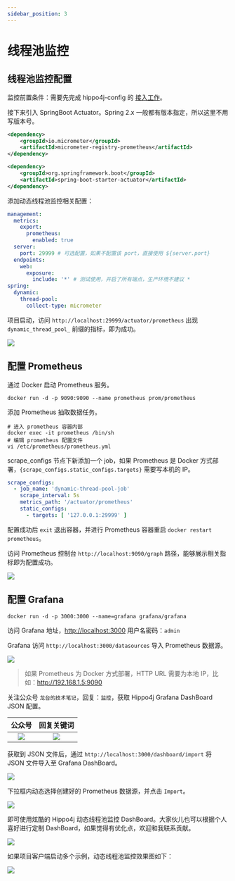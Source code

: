 ```yaml
---
sidebar_position: 3
---
```


# 线程池监控

## 线程池监控配置

监控前置条件：需要先完成 hippo4j-config 的 [接入工作](/docs/user_docs/getting_started/config/hippo4j-config-start)。

接下来引入 SpringBoot Actuator。Spring 2.x 一般都有版本指定，所以这里不用写版本号。

```xml
<dependency>
    <groupId>io.micrometer</groupId>
    <artifactId>micrometer-registry-prometheus</artifactId>
</dependency>

<dependency>
    <groupId>org.springframework.boot</groupId>
    <artifactId>spring-boot-starter-actuator</artifactId>
</dependency>
```

添加动态线程池监控相关配置：

```yaml
management:
  metrics:
    export:
      prometheus:
        enabled: true
  server:
    port: 29999 # 可选配置，如果不配置该 port，直接使用 ${server.port}
  endpoints:
    web:
      exposure:
        include: '*' # 测试使用，开启了所有端点，生产环境不建议 *
spring:
  dynamic:
    thread-pool:
      collect-type: micrometer
```

项目启动，访问 `http://localhost:29999/actuator/prometheus` 出现 `dynamic_thread_pool_` 前缀的指标，即为成功。

![](https://oss.open8gu.com/image-20220912220401016.png)

## 配置 Prometheus

通过 Docker 启动 Prometheus 服务。

```shell
docker run -d -p 9090:9090 --name prometheus prom/prometheus
```

添加 Prometheus 抽取数据任务。

```shell
# 进入 prometheus 容器内部
docker exec -it prometheus /bin/sh
# 编辑 prometheus 配置文件
vi /etc/prometheus/prometheus.yml
```

scrape_configs 节点下新添加一个 job，如果 Prometheus 是 Docker 方式部署，`{scrape_configs.static_configs.targets}` 需要写本机的 IP。

```yaml
scrape_configs:
  - job_name: 'dynamic-thread-pool-job'
    scrape_interval: 5s
    metrics_path: '/actuator/prometheus'
    static_configs:
      - targets: [ '127.0.0.1:29999' ]
```

配置成功后 `exit` 退出容器，并进行 Prometheus 容器重启 `docker restart prometheus`。

访问 Prometheus 控制台 `http://localhost:9090/graph` 路径，能够展示相关指标即为配置成功。

![](https://oss.open8gu.com/image-20220912221237597.png)

## 配置 Grafana

```shell
docker run -d -p 3000:3000 --name=grafana grafana/grafana
```

访问 Grafana 地址，[http://localhost:3000](http://localhost:3000) 用户名密码：`admin`

Grafana 访问 `http://localhost:3000/datasources` 导入 Prometheus 数据源。

![](https://oss.open8gu.com/image-20220912221646866.png)

> 如果 Prometheus 为 Docker 方式部署，HTTP URL 需要为本地 IP，比如：http://192.168.1.5:9090

关注公众号 `龙台的技术笔记`，回复：`监控`，获取 Hippo4j Grafana DashBoard JSON 配置。

|                                                    公众号                                                    |                                                           回复关键词                                                           |
|:------------------------------------------------------------------------------------------------------------:|:-------------------------------------------------------------------------------------------------------------------------:|
| ![](https://oss.open8gu.com/43_65f6020ed111b6bb3808ec338576bd6b.png?x-oss-process=image/resize,h_300,w_400) | ![](https://oss.open8gu.com/image-20220327171957444.png?x-oss-process=image/resize,h_300,w_400) |

获取到 JSON 文件后，通过 `http://localhost:3000/dashboard/import` 将 JSON 文件导入至 Grafana DashBoard。

![](https://oss.open8gu.com/image-20220912225627272.png)

下拉框内动态选择创建好的 Prometheus 数据源，并点击 `Import`。

![](https://oss.open8gu.com/image-20220912225700200.png)

即可使用炫酷的 Hippo4j 动态线程池监控 DashBoard。大家伙儿也可以根据个人喜好进行定制 DashBoard，如果觉得有优化点，欢迎和我联系贡献。

![](https://oss.open8gu.com/image-20220912225813972.png)

如果项目客户端启动多个示例，动态线程池监控效果图如下：

![](https://oss.open8gu.com/20220814_hippo4j_monitor.jpg)
